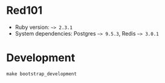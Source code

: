 # Red101

* Ruby version: `~> 2.3.1`
* System dependencies: Postgres `~> 9.5.3`, Redis `~> 3.0.1`

# Development

`make bootstrap_development`
